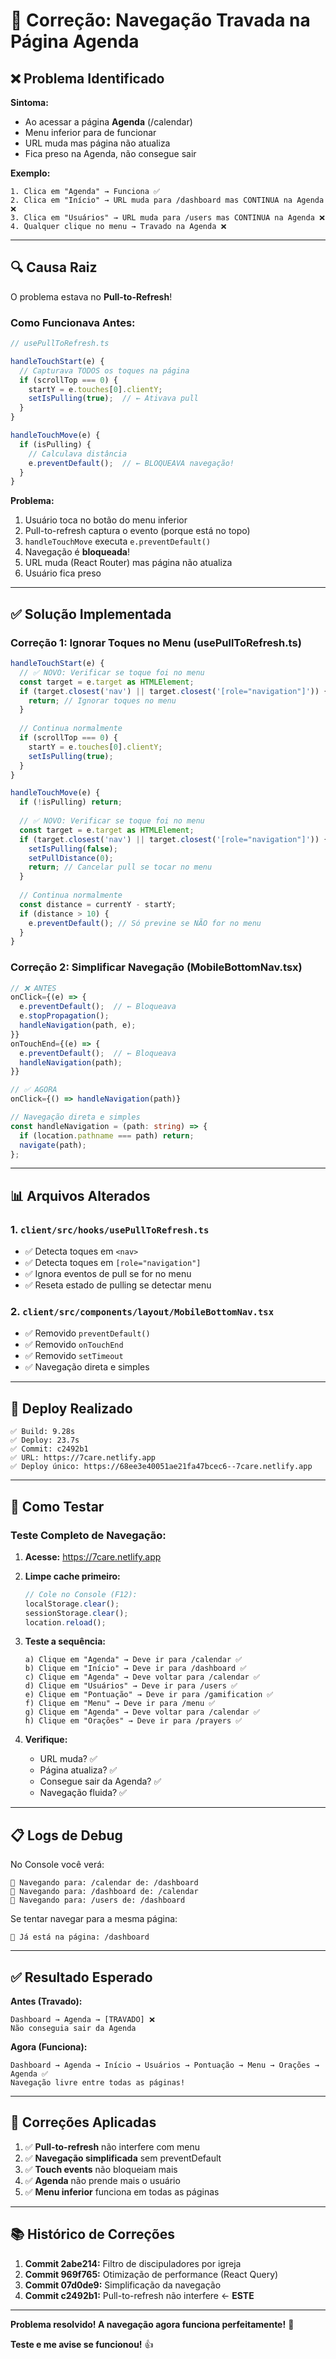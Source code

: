 # 🔧 Correção: Navegação Travada na Página Agenda

## ❌ Problema Identificado

**Sintoma:**
- Ao acessar a página **Agenda** (/calendar)
- Menu inferior para de funcionar
- URL muda mas página não atualiza
- Fica preso na Agenda, não consegue sair

**Exemplo:**
```
1. Clica em "Agenda" → Funciona ✅
2. Clica em "Início" → URL muda para /dashboard mas CONTINUA na Agenda ❌
3. Clica em "Usuários" → URL muda para /users mas CONTINUA na Agenda ❌
4. Qualquer clique no menu → Travado na Agenda ❌
```

---

## 🔍 Causa Raiz

O problema estava no **Pull-to-Refresh**!

### Como Funcionava Antes:

```typescript
// usePullToRefresh.ts

handleTouchStart(e) {
  // Capturava TODOS os toques na página
  if (scrollTop === 0) {
    startY = e.touches[0].clientY;
    setIsPulling(true);  // ← Ativava pull
  }
}

handleTouchMove(e) {
  if (isPulling) {
    // Calculava distância
    e.preventDefault();  // ← BLOQUEAVA navegação!
  }
}
```

**Problema:**
1. Usuário toca no botão do menu inferior
2. Pull-to-refresh captura o evento (porque está no topo)
3. `handleTouchMove` executa `e.preventDefault()`
4. Navegação é **bloqueada**!
5. URL muda (React Router) mas página não atualiza
6. Usuário fica preso

---

## ✅ Solução Implementada

### Correção 1: Ignorar Toques no Menu (usePullToRefresh.ts)

```typescript
handleTouchStart(e) {
  // ✅ NOVO: Verificar se toque foi no menu
  const target = e.target as HTMLElement;
  if (target.closest('nav') || target.closest('[role="navigation"]')) {
    return; // Ignorar toques no menu
  }
  
  // Continua normalmente
  if (scrollTop === 0) {
    startY = e.touches[0].clientY;
    setIsPulling(true);
  }
}

handleTouchMove(e) {
  if (!isPulling) return;
  
  // ✅ NOVO: Verificar se toque foi no menu
  const target = e.target as HTMLElement;
  if (target.closest('nav') || target.closest('[role="navigation"]')) {
    setIsPulling(false);
    setPullDistance(0);
    return; // Cancelar pull se tocar no menu
  }
  
  // Continua normalmente
  const distance = currentY - startY;
  if (distance > 10) {
    e.preventDefault(); // Só previne se NÃO for no menu
  }
}
```

### Correção 2: Simplificar Navegação (MobileBottomNav.tsx)

```typescript
// ❌ ANTES
onClick={(e) => {
  e.preventDefault();  // ← Bloqueava
  e.stopPropagation();
  handleNavigation(path, e);
}}
onTouchEnd={(e) => {
  e.preventDefault();  // ← Bloqueava
  handleNavigation(path);
}}

// ✅ AGORA
onClick={() => handleNavigation(path)}

// Navegação direta e simples
const handleNavigation = (path: string) => {
  if (location.pathname === path) return;
  navigate(path);
};
```

---

## 📊 Arquivos Alterados

### 1. `client/src/hooks/usePullToRefresh.ts`
- ✅ Detecta toques em `<nav>`
- ✅ Detecta toques em `[role="navigation"]`
- ✅ Ignora eventos de pull se for no menu
- ✅ Reseta estado de pulling se detectar menu

### 2. `client/src/components/layout/MobileBottomNav.tsx`
- ✅ Removido `preventDefault()`
- ✅ Removido `onTouchEnd`
- ✅ Removido `setTimeout`
- ✅ Navegação direta e simples

---

## 🚀 Deploy Realizado

```
✅ Build: 9.28s
✅ Deploy: 23.7s
✅ Commit: c2492b1
✅ URL: https://7care.netlify.app
✅ Deploy único: https://68ee3e40051ae21fa47bcec6--7care.netlify.app
```

---

## 🧪 Como Testar

### Teste Completo de Navegação:

1. **Acesse:** https://7care.netlify.app

2. **Limpe cache primeiro:**
   ```javascript
   // Cole no Console (F12):
   localStorage.clear();
   sessionStorage.clear();
   location.reload();
   ```

3. **Teste a sequência:**

   ```
   a) Clique em "Agenda" → Deve ir para /calendar ✅
   b) Clique em "Início" → Deve ir para /dashboard ✅
   c) Clique em "Agenda" → Deve voltar para /calendar ✅
   d) Clique em "Usuários" → Deve ir para /users ✅
   e) Clique em "Pontuação" → Deve ir para /gamification ✅
   f) Clique em "Menu" → Deve ir para /menu ✅
   g) Clique em "Agenda" → Deve voltar para /calendar ✅
   h) Clique em "Orações" → Deve ir para /prayers ✅
   ```

4. **Verifique:**
   - URL muda? ✅
   - Página atualiza? ✅
   - Consegue sair da Agenda? ✅
   - Navegação fluida? ✅

---

## 📋 Logs de Debug

No Console você verá:

```
🔄 Navegando para: /calendar de: /dashboard
🔄 Navegando para: /dashboard de: /calendar
🔄 Navegando para: /users de: /dashboard
```

Se tentar navegar para a mesma página:
```
🔄 Já está na página: /dashboard
```

---

## ✅ Resultado Esperado

**Antes (Travado):**
```
Dashboard → Agenda → [TRAVADO] ❌
Não conseguia sair da Agenda
```

**Agora (Funciona):**
```
Dashboard → Agenda → Início → Usuários → Pontuação → Menu → Orações → Agenda ✅
Navegação livre entre todas as páginas!
```

---

## 🎯 Correções Aplicadas

1. ✅ **Pull-to-refresh** não interfere com menu
2. ✅ **Navegação simplificada** sem preventDefault
3. ✅ **Touch events** não bloqueiam mais
4. ✅ **Agenda** não prende mais o usuário
5. ✅ **Menu inferior** funciona em todas as páginas

---

## 📚 Histórico de Correções

1. **Commit 2abe214:** Filtro de discipuladores por igreja
2. **Commit 969f765:** Otimização de performance (React Query)
3. **Commit 07d0de9:** Simplificação da navegação
4. **Commit c2492b1:** Pull-to-refresh não interfere ← **ESTE**

---

**Problema resolvido! A navegação agora funciona perfeitamente!** 🎉

**Teste e me avise se funcionou!** 👍

